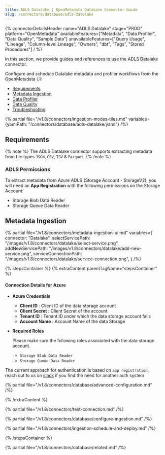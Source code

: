 ```yaml
---
title: ADLS Datalake | OpenMetadata Database Connector Guide
slug: /connectors/database/adls-datalake
---
```


{% connectorDetailsHeader
name="ADLS Datalake"
stage="PROD"
platform="OpenMetadata"
availableFeatures=["Metadata", "Data Profiler", "Data Quality", "Sample Data"]
unavailableFeatures=["Query Usage", "Lineage", "Column-level Lineage", "Owners", "dbt", "Tags", "Stored Procedures"]
/ %}

In this section, we provide guides and references to use the ADLS Datalake connector.

Configure and schedule Datalake metadata and profiler workflows from the OpenMetadata UI:
- [Requirements](#requirements)
- [Metadata Ingestion](#metadata-ingestion)
- [Data Profiler](/how-to-guides/data-quality-observability/profiler/workflow)
- [Data Quality](/how-to-guides/data-quality-observability/quality)
- [Troubleshooting](/connectors/database/adls-datalake/troubleshooting)

{% partial file="/v1.8/connectors/ingestion-modes-tiles.md" variables={yamlPath: "/connectors/database/adls-datalake/yaml"} /%}

## Requirements

{% note %}
The ADLS Datalake connector supports extracting metadata from file types `JSON`, `CSV`, `TSV` & `Parquet`.
{% /note %}

### ADLS Permissions

To extract metadata from Azure ADLS (Storage Account - StorageV2), you will need an **App Registration** with the following
permissions on the Storage Account:
- Storage Blob Data Reader
- Storage Queue Data Reader

## Metadata Ingestion

{% partial 
  file="/v1.8/connectors/metadata-ingestion-ui.md" 
  variables={
    connector: "Datalake", 
    selectServicePath: "/images/v1.8/connectors/datalake/select-service.png",
    addNewServicePath: "/images/v1.8/connectors/datalake/add-new-service.png",
    serviceConnectionPath: "/images/v1.8/connectors/datalake/service-connection.png",
} 
/%}

{% stepsContainer %}
{% extraContent parentTagName="stepsContainer" %}

#### Connection Details for Azure

- **Azure Credentials**

  - **Client ID** : Client ID of the data storage account
  - **Client Secret** : Client Secret of the account
  - **Tenant ID** : Tenant ID under which the data storage account falls
  - **Account Name** : Account Name of the data Storage

- **Required Roles**

  Please make sure the following roles associated with the data storage account.
   - `Storage Blob Data Reader`
   - `Storage Queue Data Reader`

The current approach for authentication is based on `app registration`, reach out to us on [slack](https://slack.open-metadata.org/) if you find the need for another auth system

{% partial file="/v1.8/connectors/database/advanced-configuration.md" /%}

{% /extraContent %}

{% partial file="/v1.8/connectors/test-connection.md" /%}

{% partial file="/v1.8/connectors/database/configure-ingestion.md" /%}

{% partial file="/v1.8/connectors/ingestion-schedule-and-deploy.md" /%}

{% /stepsContainer %}

{% partial file="/v1.8/connectors/database/related.md" /%}
